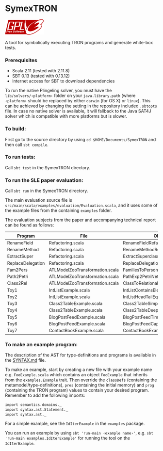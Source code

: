 # SymexTRON
![GPLv3 licensed](README/GPLv3-badge.png)

A tool for symbolically executing TRON programs and generate white-box tests.

### Prerequisites

* Scala 2.11 (tested with 2.11.8)
* SBT   0.13 (tested with 0.13.12)
* Internet access for SBT to download dependencies

To run the native Plingeling solver, you must have the `lib/solvers/‹platform›` folder on your `java.library.path` (where `‹platform›` should be replaced by either `darwin` (for OS X) or `linux`).
This can be achieved by changing the setting in the repository included `.sbtopts` file.
In case no native solver is available, it will fallback to the Java SAT4J solver which is compatible with more platforms but is slower.

### To build:

First go to the source directory by using `cd $HOME/Documents/SymexTRON` and then call `sbt compile`.

### To run tests:

Call `sbt test` in the SymexTRON directory.

### To run the SLE paper evaluation:

Call `sbt run` in the SymexTRON directory.

The main evaluation source file is `src/main/scala/examples/evaluation/Evaluation.scala`, and it uses some of the example files
from the containing `examples` folder.

The evaluation subjects from the paper and accompanying technical report can be found as follows:

| Program              | File                            | Object                              |
| ---------------------|---------------------------------|-------------------------------------|
| RenameField          | Refactoring.scala               | RenameFieldRefactoring              |
| RenameMethod         | Refactoring.scala               | RenameMethodRefactoring             |
| ExtractSuper         | Refactoring.scala               | ExtractSuperclassRefactoring        |
| ReplaceDelegation    | Refactoring.scala               | ReplaceDelegationWithInheritance    |
| Fam2Pers             | ATLModelZooTransformation.scala | FamiliesToPersonsTransformation     |
| Path2Petri           | ATLModelZooTransformation.scala | PathExp2PetriNetTransformation      |
| Class2Rel            | ATLModelZooTransformation.scala | ClassToRelationalTransformation     |
| Toy1                 | IntListExample.scala            | IntListContainsElementExample       |
| Toy2                 | IntListExample.scala            | IntListHeadTailEqExample            |
| Toy3                 | Class2TableExample.scala        | Class2TableSimpleExample            |
| Toy4                 | Class2TableExample.scala        | Class2TableDeepMatchingExample      |
| Toy5                 | BlogPostFeedExample.scala       | BlogPostFeedTimestampsExample       |
| Toy6                 | BlogPostFeedExample.scala       | BlogPostFeedCapitaliseTitlesExample |
| Toy7                 | ContactBookExample.scala        | ContactBookExample                  |

### To make an example program:

The description of the AST for type-definitions and programs is available in the [SYNTAX.md](SYNTAX.md) file.

To make an example, start by creating a new file with your example name e.g. `FooExample.scala` which contains an object `FooExample` that inherits from the `examples.Example` trait.
Then override the `classDefs` (containing the metamodel/type-definitions), `pres` (containing the initial memory) and `prog` (containing the TRON program) values to contain your desired program. Remember to add the following imports:

```
import semantics.domains._
import syntax.ast.Statement._
import syntax.ast._
```

For a simple example, see the `IdIterExample` in the `examples` package.

You can run an example by using `sbt 'run-main ‹example name›'`, e.g. `sbt 'run-main examples.IdIterExample'` for running the tool on the `IdIterExample`.
